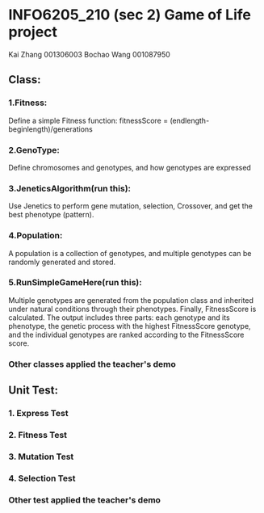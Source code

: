 # INFO6205_210 (sec 2) Game of Life project
Kai Zhang   001306003
Bochao Wang 001087950
## Class:

### 1.Fitness: 
Define a simple Fitness function: fitnessScore = (endlength-beginlength)/generations

### 2.GenoType: 
Define chromosomes and genotypes, and how genotypes are expressed

### 3.JeneticsAlgorithm(run this):
Use Jenetics to perform gene mutation, selection, Crossover, and get the best phenotype (pattern).

### 4.Population: 
A population is a collection of genotypes, and multiple genotypes can be randomly generated and stored.

### 5.RunSimpleGameHere(run this):
Multiple genotypes are generated from the population class and inherited under natural conditions through their phenotypes. Finally, FitnessScore is calculated. The output includes three parts: each genotype and its phenotype, the genetic process with the highest FitnessScore genotype, and the individual genotypes are ranked according to the FitnessScore score.

### Other classes applied the teacher's demo

## Unit Test:
### 1. Express Test
### 2. Fitness Test
### 3. Mutation Test
### 4. Selection Test

### Other test applied the teacher's demo